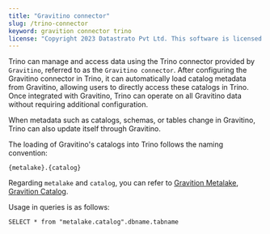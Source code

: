 ```yaml
---
title: "Gravitino connector"
slug: /trino-connector
keyword: gravition connector trino
license: "Copyright 2023 Datastrato Pvt Ltd. This software is licensed under the Apache License version 2."
---
```


Trino can manage and access data using the Trino connector provided by `Gravitino`, referred to as the `Gravitino connector`.
After configuring the Gravitino connector in Trino, it can automatically load catalog metadata from Gravitino, allowing users to directly access these catalogs in Trino.
Once integrated with Gravitino, Trino can operate on all Gravitino data without requiring additional configuration.

When metadata such as catalogs, schemas, or tables change in Gravitino, Trino can also update itself through Gravitino.


The loading of Gravitino's catalogs into Trino follows the naming convention:
```text
{metalake}.{catalog}
```
Regarding `metalake` and `catalog`, you can refer to [Gravition Metalake](/metalake), [Gravition Catalog](/catalog).

Usage in queries is as follows:
```text
SELECT * from "metalake.catalog".dbname.tabname
```